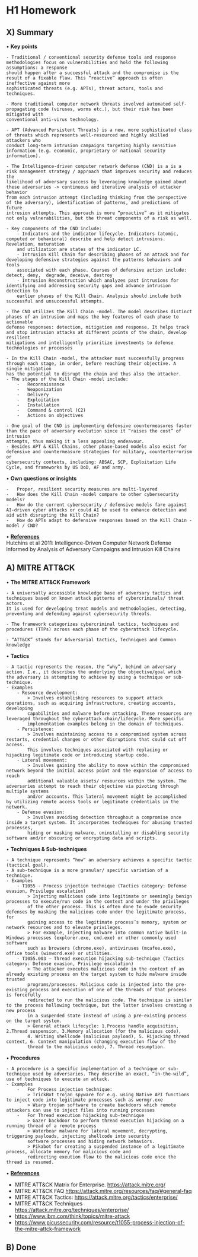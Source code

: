 # H1 Homework

## X) Summary

•	**Key points** 

    - Traditional / conventional security defense tools and response methodologies focus on vulnerabilities and hold the following assumptions: a response 
    should happen after a successful attack and the compromise is the result of a fixable flaw. This “reactive” approach is often ineffective against more 
    sophisticated threats (e.g. APTs), threat actors, tools and techniques. 
    
    - More traditional computer network threats involved automated self-propagating code (viruses, worms etc.), but their risk has been mitigated with 
    conventional anti-virus technology. 
    
    - APT (Advanced Persistent Threats) is a new, more sophisticated class of threats which represents well-resourced and highly skilled attackers who 
    conduct long-term intrusion campaigns targeting highly sensitive information (e.g. economic, proprietary or national security information).
    
    - The Intelligence-driven computer network defense (CND) is a is a risk management strategy / approach that improves security and reduces the 
    likelihood of adversary success by leveraging knowledge gained about these adversaries -> continuous and iterative analysis of attacker behavior 
    from each intrusion attempt (including thinking from the perspective of the adversary), identification of patterns, and predictions of future 
    intrusion attempts. This approach is more “proactive” as it mitigates not only vulnerabilities, but the threat components of a risk as well. 
    
    - Key components of the CND include:
        - Indicators and the indicator lifecycle. Indicators (atomic, computed or behavioral) describe and help detect intrusions. Revelation, maturation 
        and utilization are states of the indicator LC.
        - Intrusion Kill Chain for describing phases of an attack and for developing defensive strategies against the patterns behaviors and tools 
        associated with each phase. Courses of defensive action include: detect, deny,  degrade, deceive, destroy
        - Intrusion Reconstruction which analyzes past intrusions for identifying and addressing security gaps and advance intrusion detection to 
        earlier phases of the Kill Chain. Analysis should include both successful and unsuccessful attempts.

    - The CND utilizes the Kill Chain -model. The model describes distinct phases of an intrusion and maps the key features of each phase to actionable 
    defense responses: detection, mitigation and response. It helps track and stop intrusion attacks at different points of the chain, develop resilient 
    mitigations and intelligently prioritize investments to defense technologies or processes
    
    - In the Kill Chain -model, the attacker must successfully progress through each stage, in order, before reaching their objective. A single mitigation 
    has the potential to disrupt the chain and thus also the attacker. 
    - The stages of the Kill Chain -model include:
        -	Reconnaissance
        -	Weaponization
        -	Delivery
        -	Exploitation
        -	Installation
        -	Command & control (C2)
        -	Actions on objectives

    - One goal of the CND is implementing defensive countermeasures faster than the pace of adversary evolution since it “raises the cost” of intrusion 
    attempts, thus making it a less appealing endeavour.
    - Besides APT & Kill Chains, other phase-based models also exist for defensive and countermeasure strategies for military, counterterrorism or 
    cybersecurity contexts, including: ABSAC, SCP, Ecploitation Life Cycle, and frameworks by US DoD, AF and army. 



•	**Own questions or insights** 

    -	Proper, resilient security measures are multi-layered
    -	How does the Kill Chain -model compare to other cybersecurity models?
    -	How do the current cybersecurity / defensive models fare against AI-driven cyber attacks or could AI be used to enhance detection and aid with disrupting the Kill Chain?
    -	How do APTs adapt to defensive responses based on the Kill Chain -model / CND?


•	<ins>**References**</ins>   
  Hutchins et al 2011: Intelligence-Driven Computer Network Defense Informed by Analysis of Adversary Campaigns and Intrusion Kill Chains
  

## A) MITRE ATT&CK 

•	**The MITRE ATT&CK Framework**  

    - A universally accessible knowledge base of adversary tactics and techniques based on known attack patterns of cybercriminals/ threat actors. 
    It is used for developing treat models and methodologies, detecting, preventing and defending against cybersecurity threats.
    
    - The framework categorizes cybercriminal tactics, techniques and procedures (TTPs) across each phase of the cyberattack lifecycle.
    
    - “ATT&CK” stands for Adversarial tactics, Techniques and Common knowledge


•	**Tactics** 

    - A tactic represents the reason, the “why”, behind an adversary action. I.e., it describes the underlying the objective/goal which 
    the adversary is attempting to achieve by using a technique or sub-technique.
    - Examples
        - Resource development:
            > Involves establishing resources to support attack operations, such as acquiring infrastructure, creating accounts, developing 
            capabilities and malware before attacking. These resources are leveraged throughout the cyberattack chain/lifecycle. More specific 
            implementation examples belong in the domain of techniques.
        - Persistence:
            > Involves maintaining access to a compromised system across restarts, credential changes or other disruptions that could cut off access. 
            This involves techniques associated with replacing or hijacking legitimate code or introducing startup code.
        - Lateral movement:
            > Involves gaining the ability to move within the compromised network beyond the initial access point and the expansion of access to reach 
            additional valuable assets/ resources within the system. The adversaries attempt to reach their objective via pivoting through multiple systems 
            and/or accounts. This lateral movement might be accomplished by utilizing remote access tools or legitimate credentials in the network.
        - Defense evasion:
            > Involves avoiding detection throughout a compromise once inside a target system. It incorporates techniques for abusing trusted processes, 
            hiding or masking malware, uninstalling or disabling security software and/or obscuring or encrypting data and scripts. 


•	**Techniques & Sub-techniques** 

    - A technique represents “how” an adversary achieves a specific tactic (tactical goal). 
    - A sub-technique is a more granular/ specific variation of a technique.
    - Examples
        - T1055 - Process injection technique (Tactics category: Defense evasion, Privilege escalation)
            > Injecting malicious code into legitimate or seemingly benign processes to execute/run code in the context and under the privileges 
            of the other process. This is often done to evade security defenses by masking the malicious code under the legitimate process, for 
            gaining access to the legitimate process’s memory, system or network resources and to elevate privileges.
            > For example, injecting malware into common native built-in Windows processes (explorer.exe, cmd.exe) or other commonly used software 
            such as browsers (chrome.exe), antiviruses (mcafee.exe), office tools (winword.exe) or utilities.
        - T1055.003 – Thread execution hijacking sub-technique (Tactics category: Defense evasion, Privilege escalation)
            > The attacker executes malicious code in the context of an already existing process on the target system to hide malware inside trusted 
            programs/processes. Malicious code is injected into the pre-existing process and execution of one of the threads of that process is forcefully 
            redirected to run the malicious code. The technique is similar to the process hollowing technique, but the latter involves creating a new process 
            in a suspended state instead of using a pre-existing process on the target system.
            > General attack lifecycle: 1.Process handle acquisition, 2.Thread suspension, 3.Memory allocation (for the malicious code), 
            4. Writing shellcode (malicious payload), 5. Hijacking thread context, 6. Context manipulation (changing execution flow of the 
            thread to the malicious code), 7. Thread resumption.


•	**Procedures**

    - A procedure is a specific implementation of a technique or sub-technique used by adversaries. They describe an exact, “in-the-wild”, 
    use of techniques to execute an attack.
    - Examples
        -	For Process injection technique:
            > TrickBot trojan spyware for e.g. using Native API functions to inject code into legitimate processes such as wermgr.exe
            > Wiarp trojan software to create backdoors which remote attackers can use to inject files into running processes
        -	For Thread execution hijacking sub-technique
            > Gazer backdoor to perform thread execution hijacking on a running thread of a remote process
            > Waterbear malware for lateral movement, decrypting, triggering payloads, injecting shellcode into security 
            software processes and hiding network behaviors. 
            > Pikabot for creating a suspended instance of a legitimate process, allocate memory for malicious code and 
            redirecting exeution flow to the malicious code once the thread is resumed.


•	<ins>**References**</ins>   
- MITRE ATT&CK Matrix for Enterprise. https://attack.mitre.org/
- MITRE ATT&CK FAQ https://attack.mitre.org/resources/faq/#general-faq 
- MITRE ATT&CK Tactics: https://attack.mitre.org/tactics/enterprise/ 
- MITRE ATT&CK Techniques https://attack.mitre.org/techniques/enterprise/ 
- https://www.ibm.com/think/topics/mitre-attack 
- https://www.picussecurity.com/resource/t1055-process-injection-of-the-mitre-attck-framework 



## B) Done
